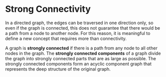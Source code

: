 # Strong Connectivity
In a directed graph, the edges can be traversed in one direction only, so even if the graph is connected, this does not guarantee that there would be a path from
a node to another node. For this reason, it is meaningful to define a new concept that requires more than connectivity.

A graph is **strongly connected** if there is a path from any node to all other nodes in the graph. The **strongly connected components** of a graph divide the graph into strongly connected parts that are as large as possible. The strongly connected components form an acyclic component graph that represents the deep structure of the original graph.

